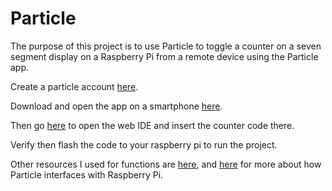 # Particle
The purpose of this project is to use Particle to toggle a counter on a seven segment display on a Raspberry Pi from a remote device using the Particle app.

Create a particle account [here](https://login.particle.io/signup).

Download and open the app on a smartphone [here](https://docs.particle.io/guide/getting-started/tinker/raspberry-pi).

Then go [here](build.particle.io) to open the web IDE and insert the counter code there.

Verify then flash the code to your raspberry pi to run the project.

Other resources I used for functions are [here](https://docs.particle.io/reference/device-os/firmware/raspberry-pi/), and [here](https://docs.particle.io/datasheets/discontinued/raspberrypi-datasheet/) for more about how Particle interfaces with Raspberry Pi.
